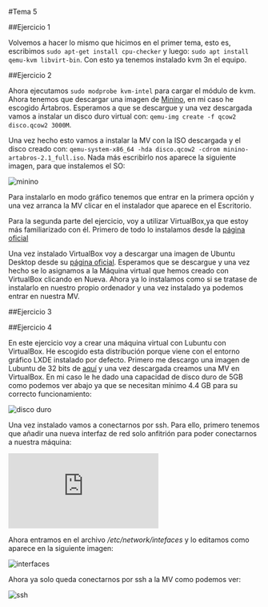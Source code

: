 #Tema 5

##Ejercicio 1

Volvemos a hacer lo mismo que hicimos en el primer tema, esto es, escribimos `sudo apt-get install cpu-checker` y luego: `sudo apt install qemu-kvm libvirt-bin`. Con esto ya tenemos instalado kvm 3n el equipo.

##Ejercicio 2

Ahora ejecutamos `sudo modprobe kvm-intel` para cargar el módulo de kvm. Ahora tenemos que descargar una imagen de [Minino](http://minino.galpon.org/es/descargas), en mi caso he escogido Ártabros. Esperamos a que se descargue y una vez descargada vamos a instalar un disco duro virtual con: `qemu-img create -f qcow2 disco.qcow2 3000M`.

Una vez hecho esto vamos a instalar la MV con la ISO descargada y el disco creado con: `qemu-system-x86_64 -hda disco.qcow2 -cdrom minino-artabros-2.1_full.iso`. Nada más escribirlo nos aparece la siguiente imagen, para que instalemos el SO:

![minino](http://i864.photobucket.com/albums/ab201/Santiago_de_Diego/Captura%20de%20pantalla%20de%202016-01-09%20165713_zpssagsij8h.png)

Para instalarlo en modo gráfico tenemos que entrar en la primera opción y una vez arranca la MV clicar en el instalador que aparece en el Escritorio.

Para la segunda parte del ejercicio, voy a utilizar VirtualBox,ya que estoy más familiarizado con él. Primero de todo lo instalamos desde la [página oficial](https://www.virtualbox.org/wiki/Downloads)

Una vez instalado VirtualBox voy a descargar una imagen de Ubuntu Desktop desde su [página oficial](http://www.ubuntu.com/download/desktop). Esperamos que se descargue y una vez hecho se lo asignamos a la Máquina virtual que hemos creado con VirtualBox clicando en Nueva. Ahora ya lo instalamos como si se tratase de instalarlo en nuestro propio ordenador y una vez instalado ya podemos entrar en nuestra MV.

##Ejercicio 3

##Ejercicio 4

En este ejercicio voy a crear una máquina virtual con Lubuntu con VirtualBox. He escogido esta distribución porque viene con el entorno gráfico LXDE instalado por defecto. Primero me descargo una imagen de Lubuntu de 32 bits de [aquí](https://help.ubuntu.com/community/Lubuntu/GetLubuntu) y una vez descargada creamos una MV en VirtualBox. En mi caso le he dado una capacidad de disco duro de 5GB como podemos ver abajo ya que se necesitan mínimo 4.4 GB para su correcto funcionamiento:

![disco duro](http://i864.photobucket.com/albums/ab201/Santiago_de_Diego/Captura%20de%20pantalla%20de%202016-01-09%20173647_zpsfchdpvey.png)

Una vez instalado vamos a conectarnos por ssh. Para ello, primero tenemos que añadir una nueva interfaz de red solo anfitrión para poder conectarnos a nuestra máquina:

![nueva interfaz de red](http://s864.photobucket.com/user/Santiago_de_Diego/media/Captura%20de%20pantalla%20de%202016-01-09%20175021_zps8uer6ku1.png.html?sort=3&o=1)

Ahora entramos en el archivo */etc/network/intefaces* y lo editamos como aparece en la siguiente imagen:

![interfaces](http://i864.photobucket.com/albums/ab201/Santiago_de_Diego/Captura%20de%20pantalla%20de%202016-01-09%20175556_zpsezdul17s.png)

Ahora ya solo queda conectarnos por ssh a la MV como podemos ver:

![ssh](http://i864.photobucket.com/albums/ab201/Santiago_de_Diego/Captura%20de%20pantalla%20de%202016-01-09%20175921_zpsg1mcuqsp.png)



